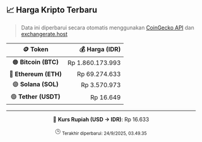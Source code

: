 

<!-- HARGA_KRIPTO -->
## 📈 Harga Kripto Terbaru

> Data ini diperbarui secara otomatis menggunakan [CoinGecko API](https://www.coingecko.com/) dan [exchangerate.host](https://exchangerate.host/)

<div align="center">

| 🪙 Token | 💰 Harga (IDR) |
|:------:|---------------:|
| 🟠 **Bitcoin (BTC)**   | Rp 1.860.173.993 |
| 🔵 **Ethereum (ETH)**  | Rp 69.274.633 |
| 🟣 **Solana (SOL)**    | Rp 3.570.973 |
| 🟢 **Tether (USDT)**   | Rp 16.649 |

---

💱 **Kurs Rupiah (USD → IDR)**: Rp 16.633

🕒 <sub>Terakhir diperbarui: 24/9/2025, 03.49.35</sub>

</div>
<!-- /HARGA_KRIPTO -->